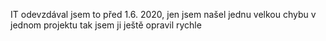 IT odevzdával jsem to před 1.6. 2020, jen jsem našel jednu velkou chybu v jednom projektu tak jsem ji ještě opravil rychle
